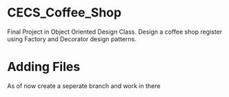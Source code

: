 # CECS_Coffee_Shop
Final Project in Object Oriented Design Class. Design a coffee shop register using Factory and Decorator design patterns.


# Adding Files
As of now create a seperate branch and work in there

